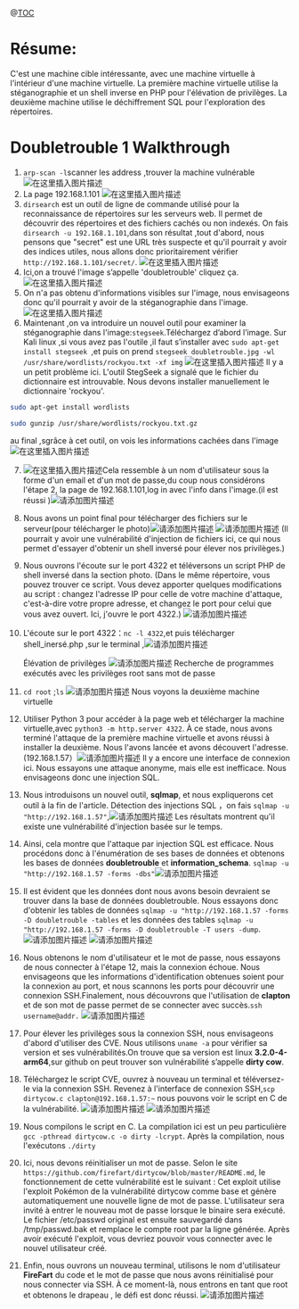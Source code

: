 ﻿@[TOC](Vulnhub：Doubletrouble)
# Résume:
C'est une machine cible intéressante, avec une machine virtuelle à l'intérieur d'une machine virtuelle. La première machine virtuelle utilise la stéganographie et un shell inverse en PHP pour l'élévation de privilèges. La deuxième machine utilise le déchiffrement SQL pour l'exploration des répertoires. 

# Doubletrouble 1 Walkthrough
1. `arp-scan -l`scanner les address ,trouver la machine vulnérable
![在这里插入图片描述](https://img-blog.csdnimg.cn/direct/aa037f9e45164d4fa6723950c0e742dd.png#pic_center)
2. La page 192.168.1.101
![在这里插入图片描述](https://img-blog.csdnimg.cn/direct/eec8f220424345ca937da3a7e5861f92.png#pic_center)
3. `dirsearch` est un outil de ligne de commande utilisé pour la reconnaissance de répertoires sur les serveurs web. Il permet de découvrir des répertoires et des fichiers cachés ou non indexés.  On fais `dirsearch -u 192.168.1.101`,dans son résultat ,tout d'abord, nous pensons que "secret" est une URL très suspecte et qu'il pourrait y avoir des indices utiles, nous allons donc prioritairement vérifier `http://192.168.1.101/secret/`.
![在这里插入图片描述](https://img-blog.csdnimg.cn/direct/3e88a7e4f25b402194a5e7a050058447.png#pic_center)
4. Ici,on a trouvé l'image s’appelle 'doubletrouble' cliquez ça.
![在这里插入图片描述](https://img-blog.csdnimg.cn/direct/db0a9c82a2f84d5caa52988c682d1752.png#pic_center)
5. On n'a pas obtenu d'informations visibles sur l'image, nous envisageons donc qu'il pourrait y avoir de la stéganographie dans l'image.
![在这里插入图片描述](https://img-blog.csdnimg.cn/direct/aa406842ac6f43979b65dbf86690d06d.png#pic_center)
6. Maintenant ,on va introduire un nouvel outil pour examiner la stéganographie dans l'image:`stegseek`.Téléchargez d’abord l’image.
Sur Kali linux ,si vous avez pas l'outile ,il faut s’installer avec `sudo apt-get install stegseek
`,et puis on prend `stegseek doubletrouble.jpg -wl /usr/share/wordlists/rockyou.txt -xf img`
![在这里插入图片描述](https://img-blog.csdnimg.cn/direct/c4c7d44ae6db4a56ad838d3bd1fb70ad.png#pic_center)
  Il y a un petit problème ici. L'outil StegSeek a signalé que le fichier du dictionnaire est introuvable. Nous devons installer manuellement le dictionnaire 'rockyou'.
  

```bash
sudo apt-get install wordlists
```

```bash
sudo gunzip /usr/share/wordlists/rockyou.txt.gz
```
au final ,sgrâce à cet outil, on vois les informations cachées dans l'image
![在这里插入图片描述](https://img-blog.csdnimg.cn/direct/eb622a3be78b4899bf125d5eac0a4123.png#pic_center)

7.   ![在这里插入图片描述](https://img-blog.csdnimg.cn/direct/2155132bfa434855b67aa2e459ea73e2.png#pic_center)Cela ressemble à un nom d'utilisateur sous la forme d'un email et d'un mot de passe,du coup nous considérons  l'étape 2, la page de 192.168.1.101,log in avec l'info dans l'image.(il est réussi )![请添加图片描述](https://img-blog.csdnimg.cn/direct/80649081aa264cd99c17d767f2cd2358.png)

8. Nous avons un point final pour télécharger des fichiers sur le serveur(pour télécharger le photo)![请添加图片描述](https://img-blog.csdnimg.cn/direct/0090d397f71b49979dd98ee938da0e37.png)
![请添加图片描述](https://img-blog.csdnimg.cn/direct/6c8f735d200146c7a155bee6b16c1405.png)
(Il pourrait y avoir une vulnérabilité d'injection de fichiers ici, ce qui nous permet d'essayer d'obtenir un shell inversé pour élever nos privilèges.)

9. Nous ouvrons l'écoute sur le port 4322 et téléversons un script PHP de shell inversé dans la section photo. (Dans le même répertoire, vous pouvez trouver ce script. Vous devez apporter quelques modifications au script : changez l'adresse IP pour celle de votre machine d'attaque, c'est-à-dire votre propre adresse, et changez le port pour celui que vous avez ouvert. Ici, j'ouvre le port 4322.) ![请添加图片描述](https://img-blog.csdnimg.cn/direct/9d89379f10a44133a82a5098033aeb19.png)
10.  L'écoute sur le port 4322：`nc -l 4322`,et puis télécharger shell_inersé.php ,sur le terminal ,![请添加图片描述](https://img-blog.csdnimg.cn/direct/bd03c33461e648868cc0eec5adcdfdf0.png)

      Élévation de privilèges
     ![请添加图片描述](https://img-blog.csdnimg.cn/direct/eb98e88d24fc4c4f99a2328da0fc9e29.png)
Recherche de programmes exécutés avec les privilèges root sans mot de passe

11. `cd root` ;`ls`
![请添加图片描述](https://img-blog.csdnimg.cn/direct/5f4745b2ac9246dc9879c71a20c7f518.png)
Nous voyons la deuxième machine virtuelle

12. Utiliser Python 3 pour accéder à la page web et télécharger la machine virtuelle,avec `python3 -m http.server 4322`.
À ce stade, nous avons terminé l'attaque de la première machine virtuelle et avons réussi à installer la deuxième. Nous l'avons lancée et avons découvert l'adresse.(192.168.1.57）![请添加图片描述](https://img-blog.csdnimg.cn/direct/442fcf3f08fc48238d2551409d9bbe2c.png)
Il y a encore une interface de connexion ici. Nous essayons une attaque anonyme, mais elle est inefficace. Nous envisageons donc une injection SQL.

13. Nous introduisons un nouvel outil, **sqlmap**, et nous expliquerons cet outil à la fin de l'article.
Détection des injections SQL ，on fais `sqlmap -u "http://192.168.1.57"`,![请添加图片描述](https://img-blog.csdnimg.cn/direct/cb5d109962fa4d0584aeb557f10f4306.png)
Les résultats montrent qu'il existe une vulnérabilité d'injection basée sur le temps.

14. Ainsi, cela montre que l'attaque par injection SQL est efficace. Nous procédons donc à l'énumération de ses bases de données et obtenons les bases de données **doubletrouble** et **information_schema**.  `sqlmap -u "http://192.168.1.57 -forms -dbs"`![请添加图片描述](https://img-blog.csdnimg.cn/direct/d04b753f4d0e4bffb9191e296dca631e.png)
15. Il est évident que les données dont nous avons besoin devraient se trouver dans la base de données doubletrouble. Nous essayons donc d'obtenir les tables de données `sqlmap -u "http://192.168.1.57 -forms -D doubletrouble -tables` et les données des tables `sqlmap -u "http://192.168.1.57 -forms -D doubletrouble -T users -dump`.![请添加图片描述](https://img-blog.csdnimg.cn/direct/43a1f01e03ff4e13ac27a0ca3c05d357.png)
![请添加图片描述](https://img-blog.csdnimg.cn/direct/a1d2b413ab024740827627d658829375.png)
16. Nous obtenons le nom d'utilisateur et le mot de passe, nous essayons de nous connecter à l'étape 12, mais la connexion échoue. Nous envisageons que les informations d'identification obtenues soient pour la connexion au port, et nous scannons les ports pour découvrir une connexion SSH.Finalement, nous découvrons que l'utilisation de **clapton** et de son mot de passe permet de se connecter avec succès.`ssh username@addr.`
![请添加图片描述](https://img-blog.csdnimg.cn/direct/3f7a2b8964a6489bb4876e301b196b26.png)
17. Pour élever les privilèges sous la connexion SSH, nous envisageons d'abord d'utiliser des CVE. Nous utilisons `uname -a` pour vérifier sa version et ses vulnérabilités.On trouve que sa version est linux **3.2.0-4-arm64**,sur github on peut trouver son vulnérabilité s’appelle **dirty cow**.
18. Téléchargez le script CVE, ouvrez à nouveau un terminal et téléversez-le via la connexion SSH. Revenez à l'interface de connexion SSH,`scp dirtycow.c clapton@192.168.1.57:~`   nous pouvons voir le script en C de la vulnérabilité.
![请添加图片描述](https://img-blog.csdnimg.cn/direct/ed7b5f4846f94457bc2b32d84712c119.png)
![请添加图片描述](https://img-blog.csdnimg.cn/direct/873d2da28eea4843b0a602733c3f2bb2.png)
19. Nous compilons le script en C. La compilation ici est un peu particulière  `gcc -pthread dirtycow.c -o dirty -lcrypt`. Après la compilation, nous l'exécutons `./dirty`
20. Ici, nous devons réinitialiser un mot de passe. Selon le site `https://github.com/firefart/dirtycow/blob/master/README.md`, le fonctionnement de cette vulnérabilité est le suivant : 
Cet exploit utilise l'exploit Pokémon de la vulnérabilité dirtycow comme base et génère automatiquement une nouvelle ligne de mot de passe. L'utilisateur sera invité à entrer le nouveau mot de passe lorsque le binaire sera exécuté. Le fichier /etc/passwd original est ensuite sauvegardé dans /tmp/passwd.bak et remplace le compte root par la ligne générée. Après avoir exécuté l'exploit, vous devriez pouvoir vous connecter avec le nouvel utilisateur créé.

21. Enfin, nous ouvrons un nouveau terminal, utilisons le nom d'utilisateur **FireFart** du code et le mot de passe que nous avons réinitialisé pour nous connecter via SSH. À ce moment-là, nous entrons en tant que root et obtenons le drapeau , le défi est donc réussi.
![请添加图片描述](https://img-blog.csdnimg.cn/direct/fb478bd8d4a947bf93975f8729ce3c8c.png)







